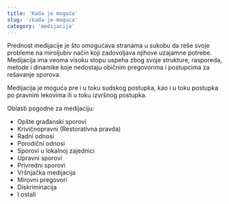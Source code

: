 ```yaml
---
title: 'Kada je moguća'
slug: '/kada-je-moguca'
category: 'medijacija'
---
```


Prednost medijacije je što omogućava stranama u sukobu da reše svoje probleme na miroljubiv način koji zadovoljava njihove uzajamne potrebe. Medijacija ima veoma visoku stopu uspeha zbog svoje strukture, rasporeda, metode i dinamike koje nedostaju običnim pregovorima i postupcima za rešavanje sporova.

Medijacija je moguća pre i u toku sudskog postupka, kao i u toku postupka po pravnim lekovima ili u toku izvršnog postupka.

Oblasti pogodne za medijaciju:

- Opšte građanski sporovi
- Krivičnopravni (Restorativna pravda)
- Radni odnosi
- Porodični odnosi
- Sporovi u lokalnoj zajednici
- Upravni sporovi
- Privredni sporovi
- Vršnjačka medijacija
- Mirovni pregovori
- Diskriminacija
- I ostali